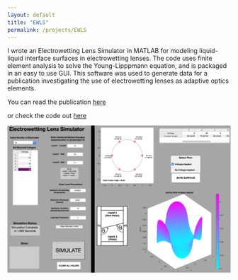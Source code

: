 ```yaml
---
layout: default
title: "EWLS"
permalink: /projects/EWLS
---
```

I wrote an Electrowetting Lens Simulator in MATLAB for modeling liquid-liquid interface surfaces in electrowetting lenses. The code uses finite element analysis to solve the Young-Lipppmann equation, and is packaged in an easy to use GUI. This software was used to generate data for a publication investigating the use of electrowetting lenses as adaptive optics elements. 

You can read the publication [here](https://opg.optica.org/oe/fulltext.cfm?uri=oe-25-25-31451&id=379230)

or check the code out [here](https://github.com/ConMark/Electrowetting-Lens-Simulator)

 ![image](assets/EWLS.png) 
